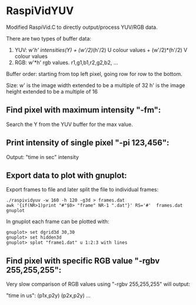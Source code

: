 RaspiVidYUV
===========
Modified RaspiVid.C to directly output/process YUV/RGB data.

There are two types of buffer data:

1. YUV: w'*h' intensities(Y) + (w'/2)*(h'/2) U colour values + (w'/2)*(h'/2) V colour values
2. RGB: w'*h' rgb values. r1,g1,b1,r2,g2,b2, ...
 
Buffer order: starting from top left pixel, going row for row to the bottom.

Size: w' is the image width extended to be a multiple of 32
      h' is the image height extended to be a multiple of 16


Find pixel with maximum intensity "-fm":
----------------------------------------
Search the Y from the YUV buffer for the max value.

Print intensity of single pixel "-pi 123,456":
----------------------------------------------
Output: "time in sec" intensity

Export data to plot with gnuplot:
---------------------------------

Export frames to file and later split the file to individual frames:

    ./raspividyuv -w 160 -h 120 -g3d > frames.dat
    awk '{if(NR>1)print "#"$0> "frame" NR-1 ".dat"}' RS='#'  frames.dat
    gnuplot

In gnuplot each frame can be plotted with:

    gnuplot> set dgrid3d 30,30
    gnuplot> set hidden3d
    gnuplot> splot "frame1.dat" u 1:2:3 with lines

Find pixel with specific RGB value "-rgbv 255,255,255":
-------------------------------------------------------
Very slow comparison of RGB values using "-rgbv 255,255,255" will output:

"time in us": (p1x,p2y) (p2x,p2y) ...
    
